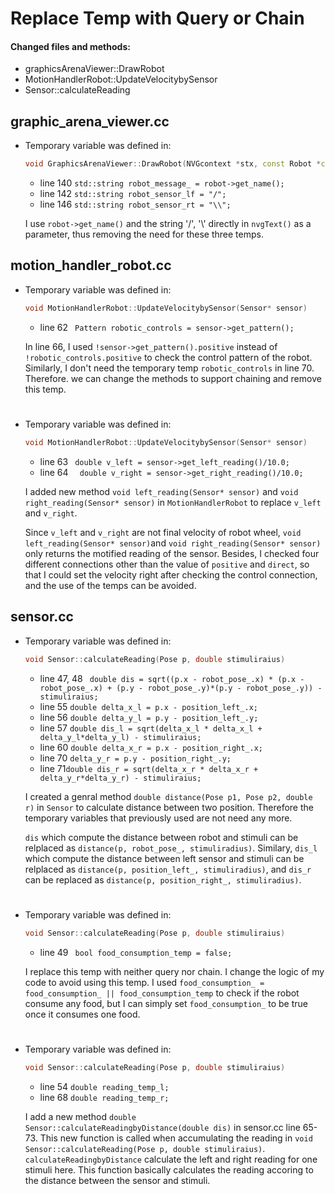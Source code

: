 # Replace Temp with Query or Chain

#### Changed files and methods:
<ul>
	<li><a ref="## graphic_arena_viewer.cc">graphicsArenaViewer::DrawRobot</a>
    <li><a ref="## motion_handler_robot.cc">MotionHandlerRobot::UpdateVelocitybySensor</a>
    <li><a ref="## sensor.cc">Sensor::calculateReading</a>
</ul>


## graphic_arena_viewer.cc
 - Temporary variable was defined in:
   ```cpp
   void GraphicsArenaViewer::DrawRobot(NVGcontext *stx, const Robot *const robt) 
   ```
    * line 140 ``` std::string robot_message_ = robot->get_name(); ```
   	* line 142 ```std::string robot_sensor_lf = "/";```
   	* line 146 ```std::string robot_sensor_rt = "\\";```
   
   I use ```robot->get_name()``` and the string '/', '\\' directly in ```nvgText()``` as a parameter, thus removing the need for these three temps.

## motion_handler_robot.cc

  - Temporary variable was defined in:
    ```cpp
    void MotionHandlerRobot::UpdateVelocitybySensor(Sensor* sensor)
    ```
    * line 62 ``` Pattern robotic_controls = sensor->get_pattern();```

    In line 66, I used ```!sensor->get_pattern().positive``` instead of ```!robotic_controls.positive``` to check the control pattern of the robot. Similarly, I don't need the temporary temp ```robotic_controls``` in line 70. Therefore. we can change the methods to support chaining and remove this temp.
    
#
   - Temporary variable was defined in:
     ```cpp
     void MotionHandlerRobot::UpdateVelocitybySensor(Sensor* sensor)
     ```
     * line 63 ``` double v_left = sensor->get_left_reading()/10.0;```
     * line 64 ```  double v_right = sensor->get_right_reading()/10.0;```

     I added new method ```void left_reading(Sensor* sensor)``` and ```void right_reading(Sensor* sensor)``` in ```MotionHandlerRobot``` to replace ```v_left``` and ```v_right```. 

     Since ```v_left``` and ```v_right``` are not final velocity of robot wheel, ```void left_reading(Sensor* sensor)```and ```void right_reading(Sensor* sensor)``` only returns the motified reading of the sensor. Besides, I checked four different connections other than the value of ```positive``` and ```direct```, so that I could set the velocity right  after checking the control connection, and the use of the temps can be avoided.


## sensor.cc
 
 - Temporary variable was defined in:
     ```cpp
	void Sensor::calculateReading(Pose p, double stimuliraius)
    ```
   	 * line 47, 48 ``` double dis = sqrt((p.x - robot_pose_.x) * (p.x - robot_pose_.x) +
     (p.y - robot_pose_.y)*(p.y - robot_pose_.y)) - stimuliraius;```
     * line 55 ```double delta_x_l = p.x - position_left_.x;```
     * line 56 ```double delta_y_l = p.y - position_left_.y;```
   	 * line 57 ```double dis_l = sqrt(delta_x_l * delta_x_l + delta_y_l*delta_y_l) - stimuliraius;```
   	 * line 60 ```double delta_x_r = p.x - position_right_.x;```
   	 * line 70 ```delta_y_r = p.y - position_right_.y;```
   	 * line 71```double dis_r = sqrt(delta_x_r * delta_x_r + delta_y_r*delta_y_r) - stimuliraius;```

	I created a genral method ```double distance(Pose p1, Pose p2, double r)``` in ```Sensor``` to calculate distance between two position. Therefore the temporary variables that previously used are not need any more. 
    
    ```dis``` which compute the distance between robot and stimuli can be relplaced as ```distance(p, robot_pose_, stimuliradius)```. Similary, ```dis_l``` which compute the distance between left sensor and stimuli can be relplaced as ```distance(p, position_left_, stimuliradius)```, and ```dis_r``` can be replaced as ```distance(p, position_right_, stimuliradius)```.
#
- Temporary variable was defined in:
	```cpp
	void Sensor::calculateReading(Pose p, double stimuliraius)
    ```
   	 * line 49 ``` bool food_consumption_temp = false;```

	I replace this temp with neither query nor chain. I change the logic of my code to avoid using this temp. I used ```food_consumption_ = food_consumption_ || food_consumption_temp``` to check if the robot consume any food, but I can simply set ```food_consumption_``` to be true once it consumes one food. 
#
- Temporary variable was defined in:
   ```cpp
   void Sensor::calculateReading(Pose p, double stimuliraius)
   ```
   	* line 54 ```double reading_temp_l;```
   	* line 68 ```double reading_temp_r;```
   	 
     I add a new method ```double  Sensor::calculateReadingbyDistance(double dis)``` in sensor.cc line 65-73. This new function is called when accumulating the reading in ```void Sensor::calculateReading(Pose p, double stimuliraius)```.
     ```calculateReadingbyDistance``` calculate the left and right reading for one stimuli here. This function basically calculates the reading accoring to the distance between the sensor and stimuli.
